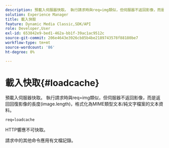 ```yaml
---
description: 預載入伺服器快取。 執行請求時與req=img類似，但伺服器不返回影像，而是返回回復影像的長度(image.length)，格式化為MIME類型文本/純文字檔案的文本資料。
solution: Experience Manager
title: 載入快取
feature: Dynamic Media Classic,SDK/API
role: Developer,User
exl-id: 653842e9-bed1-462a-bb1f-39ac1ac9512c
source-git-commit: 206e4643e3926cb85b4be2189743578f88180be7
workflow-type: tm+mt
source-wordcount: '86'
ht-degree: 0%

---
```


# 載入快取{#loadcache}

預載入伺服器快取。 執行請求時與req=img類似，但伺服器不返回影像，而是返回回復影像的長度(image.length)，格式化為MIME類型文本/純文字檔案的文本資料。

`req=loadcache`

HTTP響應不可快取。

請求中的其他命令應用有文檔記錄。
